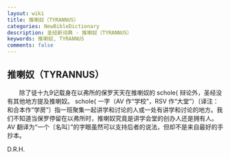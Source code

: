```yaml
---
layout: wiki
title: 推喇奴（TYRANNUS）
categories: NewBibleDictionary
description: 圣经新词典 - 推喇奴（TYRANNUS）
keywords: 推喇奴, TYRANNUS
comments: false
---
```


## 推喇奴（TYRANNUS）

　　除了徒十九9记载身在以弗所的保罗天天在推喇奴的 schole{ 辩论外，圣经没有其他地方提及推喇奴。 schole{ 一字（AV 作“学校”，RSV 作“大堂”）〔译注：和合本作“学房”〕指一班聚集一起讲学和讨论的人或一处有讲学和讨论的地方。我们不知道当保罗停留在以弗所时，推喇奴究竟是讲学会堂的创办人还是拥有人。AV 翻译为“一个〔名叫〕”的字眼虽然可以支持后者的说法，但却不是来自最好的手抄本。

D.R.H.








